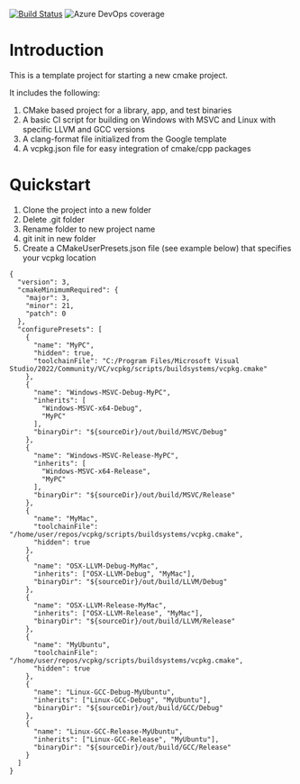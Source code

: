 [![Build Status](https://dev.azure.com/natecheadle/CMakeCPPTemplate/_apis/build/status%2Fnatecheadle.CMakeCPPTemplate?branchName=main)](https://dev.azure.com/natecheadle/CMakeCPPTemplate/_build/latest?definitionId=2&branchName=main)
![Azure DevOps coverage](https://img.shields.io/azure-devops/coverage/natecheadle/CMakeCPPTemplate/2)

# Introduction
This is a template project for starting a new cmake project. 

It includes the following:
1. CMake based project for a library, app, and test binaries
2. A basic CI script for building on Windows with MSVC and Linux with specific LLVM and GCC versions
3. A clang-format file initialized from the Google template
4. A vcpkg.json file for easy integration of cmake/cpp packages

# Quickstart
1. Clone the project into a new folder
2. Delete .git folder
3. Rename folder to new project name
4. git init in new folder
5. Create a CMakeUserPresets.json file (see example below) that specifies your vcpkg location


```
{
  "version": 3,
  "cmakeMinimumRequired": {
    "major": 3,
    "minor": 21,
    "patch": 0
  },
  "configurePresets": [
    {
      "name": "MyPC",
      "hidden": true,
      "toolchainFile": "C:/Program Files/Microsoft Visual Studio/2022/Community/VC/vcpkg/scripts/buildsystems/vcpkg.cmake"
    },
    {
      "name": "Windows-MSVC-Debug-MyPC",
      "inherits": [
        "Windows-MSVC-x64-Debug",
        "MyPC"
      ],
      "binaryDir": "${sourceDir}/out/build/MSVC/Debug"
    },
    {
      "name": "Windows-MSVC-Release-MyPC",
      "inherits": [
        "Windows-MSVC-x64-Release",
        "MyPC"
      ],
      "binaryDir": "${sourceDir}/out/build/MSVC/Release"
    },
    {
      "name": "MyMac",
      "toolchainFile": "/home/user/repos/vcpkg/scripts/buildsystems/vcpkg.cmake",
      "hidden": true
    },
    {
      "name": "OSX-LLVM-Debug-MyMac",
      "inherits": ["OSX-LLVM-Debug", "MyMac"],
      "binaryDir": "${sourceDir}/out/build/LLVM/Debug"
    },
    {
      "name": "OSX-LLVM-Release-MyMac",
      "inherits": ["OSX-LLVM-Release", "MyMac"],
      "binaryDir": "${sourceDir}/out/build/LLVM/Release"
    },
    {
      "name": "MyUbuntu",
      "toolchainFile": "/home/user/repos/vcpkg/scripts/buildsystems/vcpkg.cmake",
      "hidden": true
    },
    {
      "name": "Linux-GCC-Debug-MyUbuntu",
      "inherits": ["Linux-GCC-Debug", "MyUbuntu"],
      "binaryDir": "${sourceDir}/out/build/GCC/Debug"
    },
    {
      "name": "Linux-GCC-Release-MyUbuntu",
      "inherits": ["Linux-GCC-Release", "MyUbuntu"],
      "binaryDir": "${sourceDir}/out/build/GCC/Release"
    }
  ]
}
```
